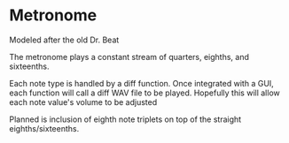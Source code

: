 # Metronome
Modeled after the old Dr. Beat

The metronome plays a constant stream of quarters, eighths, and sixteenths. 

Each note type is handled by a diff function.
    Once integrated with a GUI, each function will call a diff WAV file to be played.
    Hopefully this will allow each note value's volume to be adjusted
   
   
Planned is inclusion of eighth note triplets on top of the straight eighths/sixteenths.
